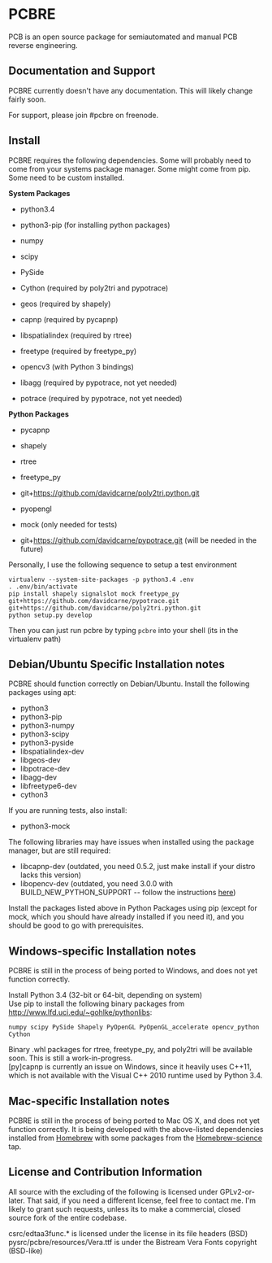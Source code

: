# PCBRE

PCB is an open source package for semiautomated and manual PCB reverse engineering.

## Documentation and Support

PCBRE currently doesn't have any documentation. This will likely change fairly soon.

For support, please join #pcbre on freenode.

## Install

PCBRE requires the following dependencies. Some will probably need to come from your systems package manager. Some might come from pip. Some need to be custom installed.

**System Packages**

- python3.4
- python3-pip (for installing python packages)
- numpy
- scipy
- PySide

- Cython (required by poly2tri and pypotrace)
- geos (required by shapely)
- capnp (required by pycapnp)
- libspatialindex (required by rtree)
- freetype (required by freetype_py)
- opencv3 (with Python 3 bindings)

- libagg (required by pypotrace, not yet needed)
- potrace (required by pypotrace, not yet needed)

**Python Packages**

- pycapnp
- shapely
- rtree
- freetype\_py
- git+https://github.com/davidcarne/poly2tri.python.git
- pyopengl

- mock (only needed for tests)
- git+https://github.com/davidcarne/pypotrace.git (will be needed in the future)

Personally, I use the following sequence to setup a test environment

    virtualenv --system-site-packages -p python3.4 .env
    . .env/bin/activate
    pip install shapely signalslot mock freetype_py git+https://github.com/davidcarne/pypotrace.git git+https://github.com/davidcarne/poly2tri.python.git
    python setup.py develop

Then you can just run pcbre by typing `pcbre` into your shell (its in the virtualenv path)

## Debian/Ubuntu Specific Installation notes

PCBRE should function correctly on Debian/Ubuntu.
Install the following packages using apt:

- python3
- python3-pip
- python3-numpy
- python3-scipy
- python3-pyside
- libspatialindex-dev
- libgeos-dev
- libpotrace-dev
- libagg-dev
- libfreetype6-dev
- cython3

If you are running tests, also install:

- python3-mock

The following libraries may have issues when installed using the package manager, but are still required:

- libcapnp-dev (outdated, you need 0.5.2, just make install if your distro lacks this version)
- libopencv-dev (outdated, you need 3.0.0 with BUILD_NEW_PYTHON_SUPPORT -- follow the instructions [here](http://rodrigoberriel.com/2014/10/installing-opencv-3-0-0-on-ubuntu-14-04/))

Install the packages listed above in Python Packages using pip (except for mock, which you should have already installed if you need it), and you should be good to go with prerequisites.


## Windows-specific Installation notes

PCBRE is still in the process of being ported to Windows, and does not yet function correctly.

Install Python 3.4 (32-bit or 64-bit, depending on system)  
Use pip to install the following binary packages from http://www.lfd.uci.edu/~gohlke/pythonlibs:

    numpy scipy PySide Shapely PyOpenGL PyOpenGL_accelerate opencv_python Cython

Binary .whl packages for rtree, freetype_py, and poly2tri will be available soon. This is still a work-in-progress.  
[py]capnp is currently an issue on Windows, since it heavily uses C++11, which is not available with the Visual C++ 2010 runtime used by Python 3.4.

## Mac-specific Installation notes

PCBRE is still in the process of being ported to Mac OS X, and does not yet function correctly. It is being developed with the above-listed dependencies installed from [Homebrew](http://brew.sh) with some packages from the [Homebrew-science](https://github.com/Homebrew/homebrew-science) tap.


## License and Contribution Information

All source with the excluding of the following is licensed under GPLv2-or-later. That said, if you need a different license, feel free to contact me. I'm likely to grant such requests, unless its to make a commercial, closed source fork of the entire codebase.

csrc/edtaa3func.\*  is licensed under the license in its file headers (BSD)
pysrc/pcbre/resources/Vera.ttf is under the Bistream Vera Fonts copyright (BSD-like)
